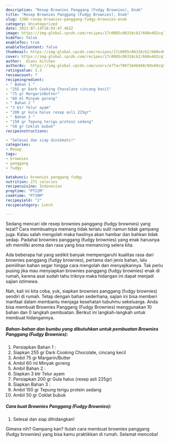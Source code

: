 ```yaml
---
description: "Resep Brownies Panggang (Fudgy Brownies), Enak"
title: "Resep Brownies Panggang (Fudgy Brownies), Enak"
slug: 1386-resep-brownies-panggang-fudgy-brownies-enak
category: Uncategorized
date: 2021-07-14T18:43:47.462Z
image: https://img-global.cpcdn.com/recipes/17c0085c06316cb2/680x482cq70/brownies-panggang-fudgy-brownies-foto-resep-utama.jpg
hideToc: false
enableToc: true
enableTocContent: false
thumbnail: https://img-global.cpcdn.com/recipes/17c0085c06316cb2/680x482cq70/brownies-panggang-fudgy-brownies-foto-resep-utama.jpg
cover: https://img-global.cpcdn.com/recipes/17c0085c06316cb2/680x482cq70/brownies-panggang-fudgy-brownies-foto-resep-utama.jpg
author:  dians kitchen
authorAv:  https://img-global.cpcdn.com/users/e77ac706f164b848/60x60cq50/avatar.jpg
ratingvalue: 3.3
reviewcount: 7
recipeingredient:
- " Bahan 1 "
- "255 gr Dark Cooking Chocolate cincang kecil"
- "75 gr MargarinButter"
- "60 ml Minyak goreng"
- " Bahan 2 "
- "3 btr Telur ayam"
- "200 gr Gula halus resep asli 225gr"
- " Bahan 3 "
- "150 gr Tepung terigu protein sedang"
- "50 gr Coklat bubuk"
recipeinstructions:

- "Selesai dan siap dinikmati!"
categories:
- Resep
tags:
- brownies
- panggang
- fudgy

katakunci: brownies panggang fudgy 
nutrition: 271 calories
recipecuisine: Indonesian
preptime: "PT22M"
cooktime: "PT30M"
recipeyield: "2"
recipecategory: Lunch

---
```



Sedang mencari ide resep brownies panggang (fudgy brownies) yang lezat? Cara membuatnya memang tidak terlalu sulit namun tidak gampang juga. Kalau salah mengolah maka hasilnya akan hambar dan bahkan tidak sedap. Padahal brownies panggang (fudgy brownies) yang enak harusnya sih memiliki aroma dan rasa yang bisa memancing selera kita.




Ada beberapa hal yang sedikit banyak mempengaruhi kualitas rasa dari brownies panggang (fudgy brownies), pertama dari jenis bahan, lalu pemilihan bahan segar hingga cara mengolah dan menyajikannya. Tak perlu pusing jika mau menyiapkan brownies panggang (fudgy brownies) enak di rumah, karena asal sudah tahu triknya maka hidangan ini dapat menjadi sajian istimewa.


Nah, kali ini kita coba, yuk, siapkan brownies panggang (fudgy brownies) sendiri di rumah. Tetap dengan bahan sederhana, sajian ini bisa memberi manfaat dalam membantu menjaga kesehatan tubuhmu sekeluarga. Anda bisa membuat Brownies Panggang (Fudgy Brownies) menggunakan 10 bahan dan 0 langkah pembuatan. Berikut ini langkah-langkah untuk membuat hidangannya.

<!--inarticleads1-->

##### Bahan-bahan dan bumbu yang dibutuhkan untuk pembuatan Brownies Panggang (Fudgy Brownies):

1. Persiapkan  Bahan 1 :
1. Siapkan 255 gr Dark Cooking Chocolate, cincang kecil
1. Ambil 75 gr Margarin/Butter
1. Ambil 60 ml Minyak goreng
1. Ambil  Bahan 2 :
1. Siapkan 3 btr Telur ayam
1. Persiapkan 200 gr Gula halus (resep asli 225gr)
1. Siapkan  Bahan 3 :
1. Ambil 150 gr Tepung terigu protein sedang
1. Ambil 50 gr Coklat bubuk




<!--inarticleads2-->

##### Cara buat Brownies Panggang (Fudgy Brownies):


1. Selesai dan siap dihidangkan!



Gimana nih? Gampang kan? Itulah cara membuat brownies panggang (fudgy brownies) yang bisa kamu praktikkan di rumah. Selamat mencoba!
